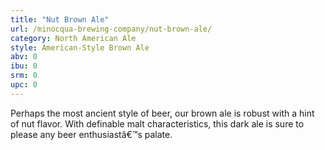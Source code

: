 ```yaml
---
title: "Nut Brown Ale"
url: /minocqua-brewing-company/nut-brown-ale/
category: North American Ale
style: American-Style Brown Ale
abv: 0
ibu: 0
srm: 0
upc: 0
---
```

Perhaps the most ancient style of beer, our brown ale is robust with a hint of nut flavor. With definable malt characteristics, this dark ale is sure to please any beer enthusiastâ€™s palate.
